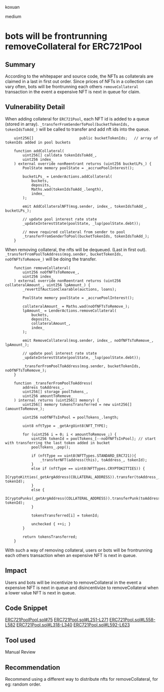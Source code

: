 koxuan

medium

# bots will be frontrunning removeCollateral for ERC721Pool

## Summary
According to the whitepaper and source code, the NFTs as collaterals are claimed in a last in first out order. Since prices of NFTs in a collection can vary often, bots will be frontrunning each others `removeCollateral` transaction in the event a expensive NFT is next in queue for claim. 

## Vulnerability Detail

When adding collateral for `ERC721Pool`, each NFT id is added to a queue (stored in array). `_transferFromSenderToPool(bucketTokenIds, tokenIdsToAdd_)` will be called to transfer and add nft ids into the queue.
```solidity
    uint256[]                     public bucketTokenIds;   // array of tokenIds added in pool buckets
```

```solidity
    function addCollateral(
        uint256[] calldata tokenIdsToAdd_,
        uint256 index_
    ) external override nonReentrant returns (uint256 bucketLPs_) {
        PoolState memory poolState = _accruePoolInterest();

        bucketLPs_ = LenderActions.addCollateral(
            buckets,
            deposits,
            Maths.wad(tokenIdsToAdd_.length),
            index_
        );

        emit AddCollateralNFT(msg.sender, index_, tokenIdsToAdd_, bucketLPs_);

        // update pool interest rate state
        _updateInterestState(poolState, _lup(poolState.debt));

        // move required collateral from sender to pool
        _transferFromSenderToPool(bucketTokenIds, tokenIdsToAdd_);
    }

```

When removing collateral, the nfts will be dequeued. (Last in first out). 
`   _transferFromPoolToAddress(msg.sender, bucketTokenIds, noOfNFTsToRemove_)` will be doing the transfer.

```solidity
    function removeCollateral(
        uint256 noOfNFTsToRemove_,
        uint256 index_
    ) external override nonReentrant returns (uint256 collateralAmount_, uint256 lpAmount_) {
        _revertIfAuctionClearable(auctions, loans);

        PoolState memory poolState = _accruePoolInterest();

        collateralAmount_ = Maths.wad(noOfNFTsToRemove_);
        lpAmount_ = LenderActions.removeCollateral(
            buckets,
            deposits,
            collateralAmount_,
            index_
        );

        emit RemoveCollateral(msg.sender, index_, noOfNFTsToRemove_, lpAmount_);

        // update pool interest rate state
        _updateInterestState(poolState, _lup(poolState.debt));

        _transferFromPoolToAddress(msg.sender, bucketTokenIds, noOfNFTsToRemove_);
    }

```

```solidity
    function _transferFromPoolToAddress(
        address toAddress_,
        uint256[] storage poolTokens_,
        uint256 amountToRemove_
    ) internal returns (uint256[] memory) {
        uint256[] memory tokensTransferred = new uint256[](amountToRemove_);

        uint256 noOfNFTsInPool = poolTokens_.length;

        uint8 nftType = _getArgUint8(NFT_TYPE);

        for (uint256 i = 0; i < amountToRemove_;) {
            uint256 tokenId = poolTokens_[--noOfNFTsInPool]; // start with transferring the last token added in bucket
            poolTokens_.pop();

            if (nftType == uint8(NFTTypes.STANDARD_ERC721)){
                _transferNFT(address(this), toAddress_, tokenId);
            }
            else if (nftType == uint8(NFTTypes.CRYPTOKITTIES)) {
                ICryptoKitties(_getArgAddress(COLLATERAL_ADDRESS)).transfer(toAddress_, tokenId);
            }
            else {
                ICryptoPunks(_getArgAddress(COLLATERAL_ADDRESS)).transferPunk(toAddress_, tokenId);
            }

            tokensTransferred[i] = tokenId;

            unchecked { ++i; }
        }

        return tokensTransferred;
    }

```
With such a way of removing collateral, users or bots will be frontrunning each others transaction when an expensive NFT is next in queue.

## Impact
Users and bots will be incentivize to removeCollateral in the event a expensive NFT is next in queue and disincentivize to  removeCollateral when a lower value NFT is next in queue.

## Code Snippet
[ERC721PoolPool.sol#75](https://github.com/sherlock-audit/2023-01-ajna/blob/main/contracts/src/ERC721Pool.sol#L75)
[ERC721Pool.sol#L251-L271](https://github.com/sherlock-audit/2023-01-ajna/blob/main/contracts/src/ERC721Pool.sol#L251-L271)
[ERC721Pool.sol#L558-L582](https://github.com/sherlock-audit/2023-01-ajna/blob/main/contracts/src/ERC721Pool.sol#L558-L582)
[ERC721Pool.sol#L318-L340](https://github.com/sherlock-audit/2023-01-ajna/blob/main/contracts/src/ERC721Pool.sol#L318-L340)
[ERC721Pool.sol#L592-L623](https://github.com/sherlock-audit/2023-01-ajna/blob/main/contracts/src/ERC721Pool.sol#L592-L623)


## Tool used

Manual Review

## Recommendation

Recommend using a different way to distribute nfts for removeCollateral, for eg: random order.
